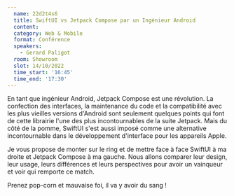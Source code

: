 ```yaml
---
  name: 22d2t4s6
  title: SwiftUI vs Jetpack Compose par un Ingénieur Android
  content:
  category: Web & Mobile
  format: Conférence 
  speakers: 
    - Gerard Paligot
  room: Showroom
  slot: 14/10/2022
  time_start: '16:45'
  time_end: '17:30'
---
```

En tant que ingénieur Android, Jetpack Compose est une révolution. La confection des interfaces, la maintenance du code et la compatibilité avec les plus vieilles versions d'Android sont seulement quelques points qui font de cette librairie l'une des plus incontournables de la suite Jetpack. Mais du côté de la pomme, SwiftUI s'est aussi imposé comme une alternative incontournable dans le développement d'interface pour les appareils Apple.

Je vous propose de monter sur le ring et de mettre face à face SwiftUI à ma droite et Jetpack Compose à ma gauche. Nous allons comparer leur design, leur usage, leurs différences et leurs perspectives pour avoir un vainqueur et voir qui remporte ce match.

Prenez pop-corn et mauvaise foi, il va y avoir du sang !
